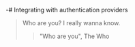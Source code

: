 -# Integrating with authentication providers
  
  
  
  
  
  
  
  
  
  

> Who are you?
> I really wanna know.
> > "Who are you", The Who

